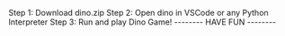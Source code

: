 Step 1: Download dino.zip
Step 2: Open dino in VSCode or any Python Interpreter
Step 3: Run and play Dino Game!
-------- HAVE FUN --------

